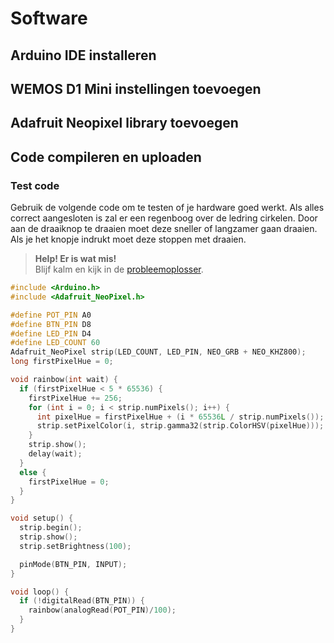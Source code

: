 # Software

## Arduino IDE installeren

## WEMOS D1 Mini instellingen toevoegen

## Adafruit Neopixel library toevoegen

## Code compileren en uploaden

### Test code
Gebruik de volgende code om te testen of je hardware goed werkt. Als alles correct aangesloten is zal er een regenboog over de ledring cirkelen. Door aan de draaiknop te draaien moet deze sneller of langzamer gaan draaien. Als je het knopje indrukt moet deze stoppen met draaien.

> **Help! Er is wat mis!**  
> Blijf kalm en kijk in de [probleemoplosser](../probleemoplosser.md).

```c++
#include <Arduino.h>
#include <Adafruit_NeoPixel.h>

#define POT_PIN A0
#define BTN_PIN D8
#define LED_PIN D4
#define LED_COUNT 60
Adafruit_NeoPixel strip(LED_COUNT, LED_PIN, NEO_GRB + NEO_KHZ800);
long firstPixelHue = 0;

void rainbow(int wait) {
  if (firstPixelHue < 5 * 65536) {
    firstPixelHue += 256;
    for (int i = 0; i < strip.numPixels(); i++) {
      int pixelHue = firstPixelHue + (i * 65536L / strip.numPixels());
      strip.setPixelColor(i, strip.gamma32(strip.ColorHSV(pixelHue)));
    }
    strip.show();
    delay(wait);
  }
  else {
    firstPixelHue = 0;
  }
}

void setup() {
  strip.begin();
  strip.show();
  strip.setBrightness(100);

  pinMode(BTN_PIN, INPUT);
}

void loop() {
  if (!digitalRead(BTN_PIN)) {
    rainbow(analogRead(POT_PIN)/100);
  }
}
```